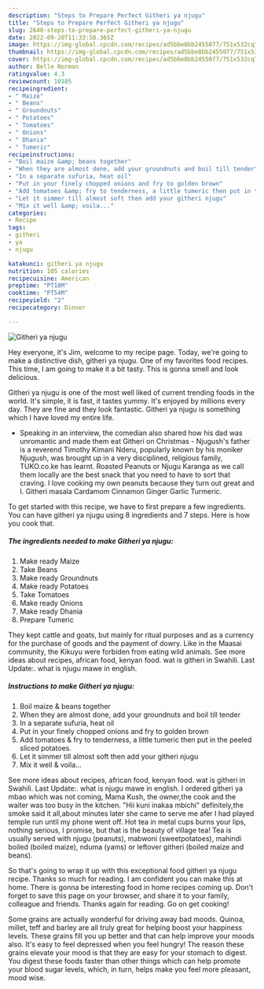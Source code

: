 ```yaml
---
description: "Steps to Prepare Perfect Githeri ya njugu"
title: "Steps to Prepare Perfect Githeri ya njugu"
slug: 2640-steps-to-prepare-perfect-githeri-ya-njugu
date: 2022-09-20T11:33:58.365Z
image: https://img-global.cpcdn.com/recipes/ad5bbe8bb2455077/751x532cq70/githeri-ya-njugu-recipe-main-photo.jpg
thumbnail: https://img-global.cpcdn.com/recipes/ad5bbe8bb2455077/751x532cq70/githeri-ya-njugu-recipe-main-photo.jpg
cover: https://img-global.cpcdn.com/recipes/ad5bbe8bb2455077/751x532cq70/githeri-ya-njugu-recipe-main-photo.jpg
author: Belle Norman
ratingvalue: 4.3
reviewcount: 10185
recipeingredient:
- " Maize"
- " Beans"
- " Groundnuts"
- " Potatoes"
- " Tomatoes"
- " Onions"
- " Dhania"
- " Tumeric"
recipeinstructions:
- "Boil maize &amp; beans together"
- "When they are almost done, add your groundnuts and boil till tender"
- "In a separate sufuria, heat oil"
- "Put in your finely chopped onions and fry to golden brown"
- "Add tomatoes &amp; fry to tenderness, a little tumeric then put in the peeled sliced potatoes."
- "Let it simmer till almost soft then add your githeri njugu"
- "Mix it well &amp; voila..."
categories:
- Recipe
tags:
- githeri
- ya
- njugu

katakunci: githeri ya njugu 
nutrition: 105 calories
recipecuisine: American
preptime: "PT18M"
cooktime: "PT54M"
recipeyield: "2"
recipecategory: Dinner

---
```



![Githeri ya njugu](https://img-global.cpcdn.com/recipes/ad5bbe8bb2455077/751x532cq70/githeri-ya-njugu-recipe-main-photo.jpg)

Hey everyone, it's Jim, welcome to my recipe page. Today, we're going to make a distinctive dish, githeri ya njugu. One of my favorites food recipes. This time, I am going to make it a bit tasty. This is gonna smell and look delicious.

Githeri ya njugu is one of the most well liked of current trending foods in the world. It's simple, it is fast, it tastes yummy. It's enjoyed by millions every day. They are fine and they look fantastic. Githeri ya njugu is something which I have loved my entire life.

- Speaking in an interview, the comedian also shared how his dad was unromantic and made them eat Githeri on Christmas - Njugush&#39;s father is a reverend Timothy Kimani Nderu, popularly known by his moniker Njugush, was brought up in a very disciplined, religious family, TUKO.co.ke has learnt. Roasted Peanuts or Njugu Karanga as we call them locally are the best snack that you need to have to sort that craving. I love cooking my own peanuts because they turn out great and I. Githeri masala Cardamom Cinnamon Ginger Garlic Turmeric.


To get started with this recipe, we have to first prepare a few ingredients. You can have githeri ya njugu using 8 ingredients and 7 steps. Here is how you cook that.

<!--inarticleads1-->

##### The ingredients needed to make Githeri ya njugu:

1. Make ready  Maize
1. Take  Beans
1. Make ready  Groundnuts
1. Make ready  Potatoes
1. Take  Tomatoes
1. Make ready  Onions
1. Make ready  Dhania
1. Prepare  Tumeric


They kept cattle and goats, but mainly for ritual purposes and as a currency for the purchase of goods and the payment of dowry. Like in the Maasai community, the Kikuyu were forbiden from eating wild animals. See more ideas about recipes, african food, kenyan food. wat is githeri in Swahili. Last Update:. what is njugu mawe in english. 

<!--inarticleads2-->

##### Instructions to make Githeri ya njugu:

1. Boil maize &amp; beans together
1. When they are almost done, add your groundnuts and boil till tender
1. In a separate sufuria, heat oil
1. Put in your finely chopped onions and fry to golden brown
1. Add tomatoes &amp; fry to tenderness, a little tumeric then put in the peeled sliced potatoes.
1. Let it simmer till almost soft then add your githeri njugu
1. Mix it well &amp; voila...


See more ideas about recipes, african food, kenyan food. wat is githeri in Swahili. Last Update:. what is njugu mawe in english. I ordered githeri ya mbao which was not coming, Mama Kush, the owner,the cook and the waiter was too busy in the kitchen. &#34;Hii kuni inakaa mbichi&#34; definitely,the smoke said it all,about minutes later she came to serve me afer I had played temple run until my phone went off. Hot tea in metal cups burns your lips, nothing serious, I promise, but that is the beauty of village tea! Tea is usually served with njugu (peanuts), mabwoni (sweetpotatoes), mahindi boiled (boiled maize), nduma (yams) or leftover githeri (boiled maize and beans). 

So that's going to wrap it up with this exceptional food githeri ya njugu recipe. Thanks so much for reading. I am confident you can make this at home. There is gonna be interesting food in home recipes coming up. Don't forget to save this page on your browser, and share it to your family, colleague and friends. Thanks again for reading. Go on get cooking!

Some grains are actually wonderful for driving away bad moods. Quinoa, millet, teff and barley are all truly great for helping boost your happiness levels. These grains fill you up better and that can help improve your moods also. It's easy to feel depressed when you feel hungry! The reason these grains elevate your mood is that they are easy for your stomach to digest. You digest these foods faster than other things which can help promote your blood sugar levels, which, in turn, helps make you feel more pleasant, mood wise.
